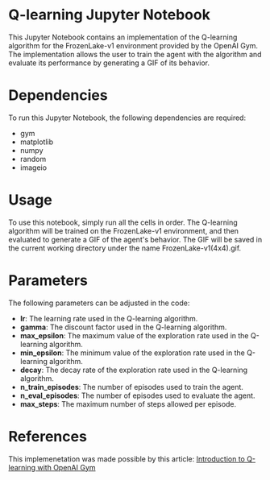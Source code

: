 # Q-learning Jupyter Notebook
This Jupyter Notebook contains an implementation of the Q-learning algorithm for the FrozenLake-v1 environment provided by the OpenAI Gym. The implementation allows the user to train the agent with the algorithm and evaluate its performance by generating a GIF of its behavior.

# Dependencies
To run this Jupyter Notebook, the following dependencies are required:

- gym
- matplotlib
- numpy
- random
- imageio

# Usage
To use this notebook, simply run all the cells in order. The Q-learning algorithm will be trained on the FrozenLake-v1 environment, and then evaluated to generate a GIF of the agent's behavior. The GIF will be saved in the current working directory under the name FrozenLake-v1(4x4).gif.

# Parameters
The following parameters can be adjusted in the code:

- **lr**: The learning rate used in the Q-learning algorithm.
- **gamma**: The discount factor used in the Q-learning algorithm.
- **max_epsilon**: The maximum value of the exploration rate used in the Q-learning algorithm.
- **min_epsilon**: The minimum value of the exploration rate used in the Q-learning algorithm.
- **decay**: The decay rate of the exploration rate used in the Q-learning algorithm.
- **n_train_episodes**: The number of episodes used to train the agent.
- **n_eval_episodes**: The number of episodes used to evaluate the agent.
- **max_steps**: The maximum number of steps allowed per episode.

# References 
This implemenetation was made possible by this article: [Introduction to Q-learning with OpenAI Gym](https://medium.com/swlh/introduction-to-q-learning-with-openai-gym-2d794da10f3d)
